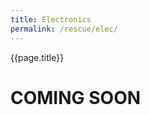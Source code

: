 ```yaml
---
title: Electronics
permalink: /rescue/elec/
---
```


{{page.title}}

# COMING SOON

<style>
    ul.visible-links li.masthead__menu-item a[href="/rescue/intro/"]:before {
        transform: scaleX(1);
    }
    ul.hidden-links li.masthead__menu-item a[href="/rescue/intro/"] {
        color: #fff;
        background: #0092ca;
    }
</style>